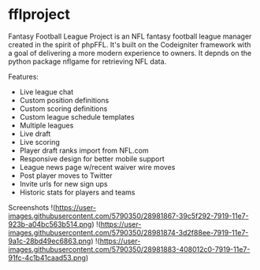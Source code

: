 # fflproject
Fantasy Football League Project is an NFL fantasy football league manager created in the spirit of phpFFL. It's built on the Codeigniter framework with a goal of delivering a more modern experience to owners. It depnds on the python package nflgame for retrieving NFL data.

Features:
- Live league chat
- Custom position definitions
- Custom scoring definitions
- Custom league schedule templates
- Multiple leagues
- Live draft
- Live scoring
- Player draft ranks import from NFL.com
- Responsive design for better mobile support
- League news page w/recent waiver wire moves
- Post player moves to Twitter
- Invite urls for new sign ups
- Historic stats for players and teams


Screenshots
!(https://user-images.githubusercontent.com/5790350/28981867-39c5f292-7919-11e7-923b-a04bc563b514.png)
!(https://user-images.githubusercontent.com/5790350/28981874-3d2f88ee-7919-11e7-9a1c-28bd49ec6863.png)
!(https://user-images.githubusercontent.com/5790350/28981883-408012c0-7919-11e7-91fc-4c1b41caad53.png)
